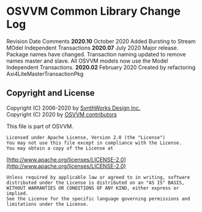 # OSVVM Common Library Change Log

Revision      Date             Comments
**2020.10**   October 2020     Added Bursting to Stream MOdel Independent Transactions 
**2020.07**   July 2020        Major release.  
                               Package names have changed.
                               Transaction naming updated to remove
                               names master and slave.
                               All OSVVM models now use the 
                               Model Independent Transactions.
**2020.02**   February 2020    Created by refactoring  Axi4LiteMasterTransactionPkg    
 
## Copyright and License
Copyright (C) 2006-2020 by [SynthWorks Design Inc.](http://www.synthworks.com/)   
Copyright (C) 2020 by [OSVVM contributors](CONTRIBUTOR.md)   

This file is part of OSVVM.

    Licensed under Apache License, Version 2.0 (the "License")
    You may not use this file except in compliance with the License.
    You may obtain a copy of the License at

  [http://www.apache.org/licenses/LICENSE-2.0](http://www.apache.org/licenses/LICENSE-2.0)

    Unless required by applicable law or agreed to in writing, software
    distributed under the License is distributed on an "AS IS" BASIS,
    WITHOUT WARRANTIES OR CONDITIONS OF ANY KIND, either express or implied.
    See the License for the specific language governing permissions and
    limitations under the License.
